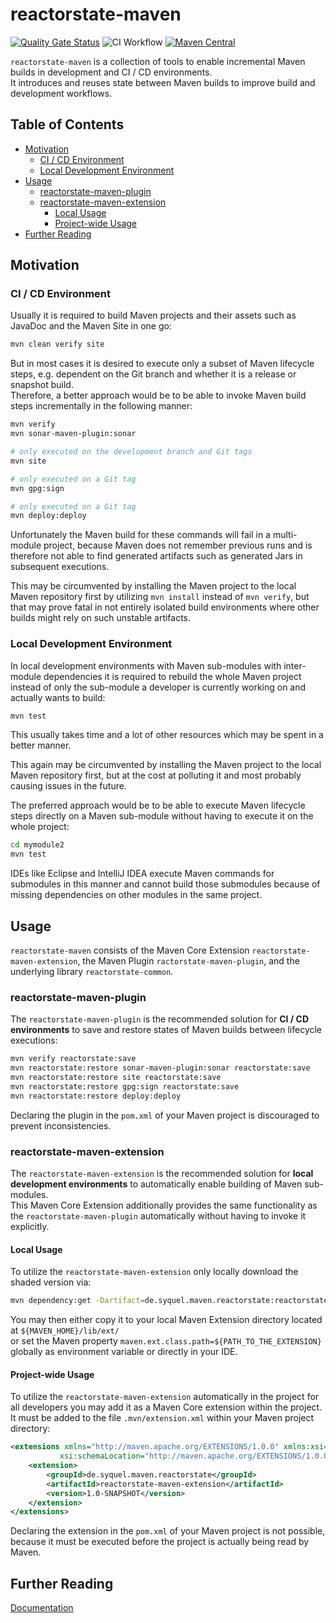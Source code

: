 # reactorstate-maven
[![Quality Gate Status](https://sonarcloud.io/api/project_badges/measure?project=Syquel_reactorstate-maven&metric=alert_status)](https://sonarcloud.io/dashboard?id=Syquel_reactorstate-maven) 
![CI Workflow](https://github.com/Syquel/reactorstate-maven/workflows/CI%20Workflow/badge.svg)
[![Maven Central](https://img.shields.io/maven-central/v/de.syquel.maven.reactorstate/reactorstate-maven-project.svg?label=Maven%20Central)](https://search.maven.org/search?q=g:de.syquel.maven.reactorstate)

`reactorstate-maven` is a collection of tools to enable incremental Maven builds in development and CI / CD environments.  
It introduces and reuses state between Maven builds to improve build and development workflows.

## Table of Contents
* [Motivation](#motivation)
  * [CI / CD Environment](#ci--cd-environment)
  * [Local Development Environment](#local-development-environment)
* [Usage](#usage)
  * [reactorstate-maven-plugin](#reactorstate-maven-plugin)
  * [reactorstate-maven-extension](#reactorstate-maven-extension)
    * [Local Usage](#local-usage)
    * [Project-wide Usage](#project-wide-usage)
* [Further Reading](#further-reading)

## Motivation
### CI / CD Environment
Usually it is required to build Maven projects and their assets such as JavaDoc and the Maven Site in one go:  
```bash
mvn clean verify site
```

But in most cases it is desired to execute only a subset of Maven lifecycle steps, e.g. dependent on the Git branch and whether it is a release or snapshot build.  
Therefore, a better approach would be to be able to invoke Maven build steps incrementally in the following manner:  
```bash
mvn verify
mvn sonar-maven-plugin:sonar

# only executed on the development branch and Git tags
mvn site

# only executed on a Git tag
mvn gpg:sign

# only executed on a Git tag
mvn deploy:deploy
```
Unfortunately the Maven build for these commands will fail in a multi-module project, because Maven does not remember previous runs
and is therefore not able to find generated artifacts such as generated Jars in subsequent executions.

This may be circumvented by installing the Maven project to the local Maven repository first by utilizing `mvn install` instead of `mvn verify`,
but that may prove fatal in not entirely isolated build environments where other builds might rely on such unstable artifacts.

### Local Development Environment
In local development environments with Maven sub-modules with inter-module dependencies it is required to rebuild the whole Maven project
instead of only the sub-module a developer is currently working on and actually wants to build:  
```bash
mvn test
```
This usually takes time and a lot of other resources which may be spent in a better manner.

This again may be circumvented by installing the Maven project to the local Maven repository first, but at the cost at polluting it and
most probably causing issues in the future.  

The preferred approach would be to be able to execute Maven lifecycle steps directly on a Maven sub-module without having to execute it on the whole project:  
```bash
cd mymodule2
mvn test
```
IDEs like Eclipse and IntelliJ IDEA execute Maven commands for submodules in this manner and
cannot build those submodules because of missing dependencies on other modules in the same project.

## Usage
`reactorstate-maven` consists of the Maven Core Extension `reactorstate-maven-extension`, the Maven Plugin `ractorstate-maven-plugin`,
and the underlying library `reactorstate-common`.

### reactorstate-maven-plugin
The `reactorstate-maven-plugin` is the recommended solution for **CI / CD environments** to save and restore states of Maven builds between lifecycle executions:  
```bash
mvn verify reactorstate:save
mvn reactorstate:restore sonar-maven-plugin:sonar reactorstate:save
mvn reactorstate:restore site reactorstate:save
mvn reactorstate:restore gpg:sign reactorstate:save
mvn reactorstate:restore deploy:deploy
```

Declaring the plugin in the `pom.xml` of your Maven project is discouraged to prevent inconsistencies.

### reactorstate-maven-extension
The `reactorstate-maven-extension` is the recommended solution for **local development environments** to automatically enable building of Maven sub-modules.  
This Maven Core Extension additionally provides the same functionality as the `reactorstate-maven-plugin` automatically without having to invoke it explicitly.  

#### Local Usage
To utilize the `reactorstate-maven-extension` only locally download the shaded version via:  
```bash
mvn dependency:get -Dartifact=de.syquel.maven.reactorstate:reactorstate-maven-extension:1.0-SNAPSHOT:jar:shaded
```
You may then either copy it to your local Maven Extension directory located at `${MAVEN_HOME}/lib/ext/`  
or set the Maven property `maven.ext.class.path=${PATH_TO_THE_EXTENSION}` globally as environment variable or directly in your IDE.

#### Project-wide Usage
To utilize the `reactorstate-maven-extension` automatically in the project for all developers you may add it as a Maven Core extension within the project.  
It must be added to the file `.mvn/extension.xml` within your Maven project directory:
```xml
<extensions xmlns="http://maven.apache.org/EXTENSIONS/1.0.0" xmlns:xsi="http://www.w3.org/2001/XMLSchema-instance"
           xsi:schemaLocation="http://maven.apache.org/EXTENSIONS/1.0.0 http://maven.apache.org/xsd/core-extensions-1.0.0.xsd">
    <extension>
        <groupId>de.syquel.maven.reactorstate</groupId>
        <artifactId>reactorstate-maven-extension</artifactId>
        <version>1.0-SNAPSHOT</version>
    </extension>
</extensions>
```

Declaring the extension in the `pom.xml` of your Maven project is not possible, because it must be executed before the project is actually being read by Maven.

## Further Reading
[Documentation](https://reactorstate.syquel.de)
